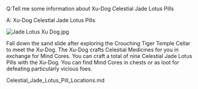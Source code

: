Q:Tell me some information about Xu-Dog Celestial Jade Lotus Pills

A:
Xu-Dog Celestial Jade Lotus Pills

![Jade Lotus Xu Dog.jpg](https://oyster.ignimgs.com/mediawiki/apis.ign.com/black-myth-wukong/f/f2/Jade_Lotus_Xu_Dog.jpg)

Fall down the sand slide after exploring the Crouching Tiger Temple Cellar to meet the Xu-Dog. The Xu-Dog crafts Celestial Medicines for you in exchange for Mind Cores. You can craft a total of nine Celestial Jade Lotus Pills with the Xu-Dog. You can find Mind Cores in chests or as loot for defeating particularly vicious foes. 

Celestial_Jade_Lotus_Pill_Locations.md
